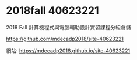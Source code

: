 # 2018fall  40623221
2018 Fall 計算機程式與電腦輔助設計實習課程分組倉儲

 https://github.com/mdecadp2018/site-40623221

 網站: https://mdecadp2018.github.io/site-40623221



